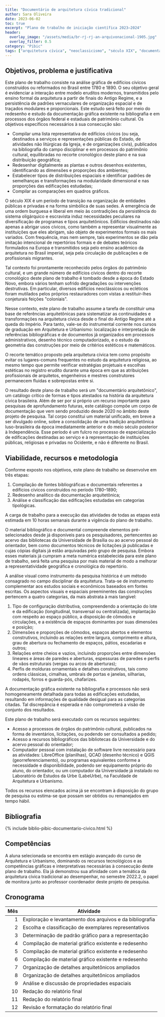```yaml
---
title: "Documentário de arquitetura cívica tradicional"
author: Sara Oliveira
date: 2023-06-02
toc: true
excerpt: "Plano de trabalho de iniciação científica 2023–2024"
header:
  overlay_image: "/assets/media/br-rj-rj-an-arquivonacional-1905.jpg"
  overlay_filter: 0.5
category: "Pibic"
tags: ["arquitetura cívica", "neoclassicismo", "século XIX", "documentário", "padrões"]
---
```


## Objetivos, problema e justificativa ##

<!--5000 caracteres-->

Este plano de trabalho consiste na análise gráfica de edifícios cívicos
construídos ou reformados no Brasil entre 1780 e 1890. O seu objetivo
geral é evidenciar a interação entre modelo eruditos modernos,
transmitidos pelo ensino formal da arquitetura a partir de finais do
Antigo Regime, e a persistência de padrões vernaculares de organização
espacial e de traçados modulares e proporcionais. Este estudo será feito
por meio do redesenho e estudo da documentação gráfica existente na
bibliografia e em processos dos órgãos federal e estaduais de patrimônio
cultural. Os objetivos específicos necessários à sua consecução são:

- Compilar uma lista representativa de edifícios cívicos (ou seja,
  destinados a serviços e representações públicas do Estado, de
  atividades não litúrgicas da Igreja, e de organizações civis),
  publicados na bibliografia do campo disciplinar e em processos do
  patrimônio cultural, equilibradas no recorte cronológico deste plano e
  na sua distribuição geográfica;
- Redesenhar digitalmente as plantas e outros desenhos existentes,
  identificando as dimensões e proporções dos ambientes;
- Estabelecer tipos de distribuições espaciais e identificar padrões de
  semelhanças e transformações na modularidade dimensional e nas
  proporções das edificações estudadas;
- Compilar as comparações em quadros gráficos.

O século XIX é um período de transição na organização de entidades
públicas e privadas e na forma simbólica de suas sedes. A emergência de
uma ordem burguesa e liberal em meio às contradições da persistência do
sistema oligárquico e escravista induz necessidades peculiares na
diversificação de programas e tipos arquitetônicos. Edifícios destinados
não apenas a abrigar usos cívicos, como também a representar visualmente
as instituições que eles abrigam, são objeto de experimentos formais os
mais variados. Com frequência, mas nem sempre, tais experimentos se dão
pela imitação intencional de repertórios formais e de debates teóricos
formulados na Europa e transmitidos seja pelo ensino acadêmico da
arquitetura no Brasil imperial, seja pela circulação de publicações e de
profissionais migrantes.

Tal contexto foi prontamente reconhecido pelos órgãos do patrimônio
cultural, e um grande número de edifícios cívicos dentro do recorte
cronológico deste plano de trabalho é tombado desde a época do Estado
Novo, embora vários tenham sofrido degradações ou intervenções
destrutivas. Em particular, diversos edifícios neoclássicos ou ecléticos
foram mutilados pelos próprios restauradores com vistas a restituir-lhes
conjeturais feições "coloniais".

Nesse contexto, este plano de trabalho assume a tarefa de constituir uma
base de referências arquitetônicas para sistematizar as continuidades e
transformações na arquitetura cívica desde o final do Antigo Regime até
a queda do Império. Para tanto, vale-se do instrumental corrente nos
cursos de graduação em Arquitetura e Urbanismo: localização e
interpretação de referências bibliográficas e de documentos já
organizados em processos administrativos, desenho técnico
computadorizado, e o estudo da geometria das construções por meio de
critérios estéticos e matemáticos.

O recorte temático proposto pela arquitetura cívica tem como propósito
evitar os lugares-comuns frequentes no estudo da arquitetura religiosa,
ao mesmo tempo que permite verificar estratégias projetuais e escolhas
estéticas no registro erudito durante uma época em que as atribuições
profissionais de arquitetos, engenheiros e mestres construtores
permanecem fluidas e sobrepostas entre si.

O resultado deste plano de trabalho será um "documentário
arquitetônico", um catálogo crítico de formas e tipos atestados na
história da arquitetura cívica brasileira. Além de ser por si próprio um
recurso importante para pesquisas de aprofundamento futuras, este
catálogo compõe um corpo de documentação que vem sendo produzido desde
2020 no âmbito deste projeto de pesquisa. Tal corpo constitui um
material unificado, em breve a ser divulgado online, sobre a
consolidação de uma tradição arquitetônica luso-brasileira da época
imediatamente anterior e do meio século posterior à Independência. Esse
período é um fulcro no processo de especialização de edificações
destinadas ao serviço e à representação de instituições públicas,
religiosas e privadas no Ocidente, e não é diferente no Brasil.

## Viabilidade, recursos e metodologia ##

<!--4000 caracteres-->

Conforme exposto nos objetivos, este plano de trabalho se desenvolve em
três etapas:

1. Compilação de fontes bibliográficas e documentais referentes a
   edifícios cívicos construídos no período 1780–1890;
2. Redesenho analítico da documentação arquitetônica;
3. Análise e classificação das edificações estudadas em categorias
   tipológicas.

A carga de trabalho para a execução das atividades de todas as etapas
está estimada em 10 horas semanais durante a vigência do plano de
trabalho.

O material bibliográfico e documental compreende elementos
pré-selecionados desde já disponíveis para os pesquisadores,
pertencentes ao acervo das bibliotecas da Universidade de Brasília ou ao
acervo pessoal do orientador, bem como documentos técnicos de licitações
já publicadas e cujas cópias digitais já estão arquivadas pelo grupo de
pesquisa. Embora esses materiais já cumpram a meta numérica estabelecida
para este plano de trabalho, será feita uma pesquisa por mais material
de modo a melhorar a representatividade geográfica e cronológica do
repertório.

A análise visual como instrumento da pesquisa histórica é um método
consagrado no campo disciplinar da arquitetura. Trata-se de instrumento
complementar aos estudos sociais e econômicos baseados em fontes
escritas. Os aspectos visuais e espaciais preeminentes das construções
pertencem a quatro categorias, da mais abstrata à mais tangível:

1. Tipo de configuração distributiva, compreendendo a orientação do lote
   e da edificação (longitudinal, transversal ou centralizada),
   implantação com respeito ao espaço público, a disposição de cômodos e
   circulações, e a existência de espaços dominantes por suas dimensões
   e posição;
2. Dimensões e proporções de cômodos, espaços abertos e elementos
   construtivos, incluindo as relações entre largura, comprimento e
   altura, grau de abertura ou fechamento de espaços, pátios, escadarias
   e outros;
3. Relações entre cheios e vazios, incluindo proporções entre dimensões
   lineares e áreas de paredes e aberturas, espessuras de paredes e
   perfis de vãos estruturais (vergas ou arcos de aberturas);
4. Perfis de molduras ornamentais e detalhes construtivos, tais como
   ordens clássicas, cimalhas, umbrais de portas e janelas, silharias,
   rodapés, forros e guarda-pós, chafarizes.

A documentação gráfica existente na bibliografia e processos não será
homogeneamente detalhada para todas as edificações estudadas, resultando
em informações de qualidade desigual para as categorias citadas. Tal
discrepância é esperada e não comprometerá a visão de conjunto dos
resultados.

Este plano de trabalho será executado com os recursos seguintes:

- Acesso a processos de órgãos do patrimônio cultural, publicados na
  forma de inventários, licitações, ou podendo ser consultados a pedido;
- Acesso a recursos bibliográficos das bibliotecas da Universidade e do
  acervo pessoal do orientador;
- Computador pessoal com instalação de software livre necessário para as
  atividades: LibreOffice (planilhas), QCAD (desenho técnico) e QGIS
  (georreferenciamento), ou programas equivalentes conforme a
  necessidade e disponibilidade, podendo ser equipamento próprio do
  aluno, do orientador, ou um computador da Universidade já instalado no
  Laboratório de Estudos da Urbe (LabeUrbe), na Faculdade de Arquitetura
  e Urbanismo.

Todos os recursos elencados acima já se encontram à disposição do grupo
de pesquisa ou estima-se que possam ser obtidos ou remanejados em tempo
hábil.

## Bibliografia ##

<!--2000 caracteres-->

<div class="full">
{% include biblio-pibic-documentario-civico.html %}
</div>

## Competências ##

<!--1000 caracteres-->

A aluna selecionada se encontra em estágio avançado do curso de
Arquitetura e Urbanismo, dominando os recursos tecnológicos e as
competências gráficas e interpretativas necessárias à consecução deste
plano de trabalho. Ela já demonstrou sua afinidade com a temática da
arquitetura cívica tradicional ao desempenhar, no semestre 2022.2, o
papel de monitora junto ao professor coordenador deste projeto de
pesquisa.

## Cronograma ##

| Mês | Atividade                                                |
|----:|----------------------------------------------------------|
|   1 | Exploração e levantamento dos arquivos e da bibliografia |
|   2 | Escolha e classificação de exemplares representativos    |
|   3 | Determinação de padrão gráfico para a representação      |
|   4 | Compilação de material gráfico existente e redesenho     |
|   5 | Compilação de material gráfico existente e redesenho     |
|   6 | Compilação de material gráfico existente e redesenho     |
|   7 | Organização de detalhes arquitetônicos ampliados         |
|   8 | Organização de detalhes arquitetônicos ampliados         |
|   9 | Análise e discussão de propriedades espaciais            |
|  10 | Redação do relatório final                               |
|  11 | Redação do relatório final                               |
|  12 | Revisão e formatação do relatório final                  |

